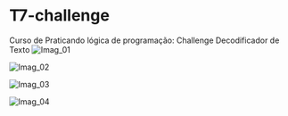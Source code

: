 # T7-challenge
Curso de Praticando lógica de programação: Challenge Decodificador de Texto 
![Imag_01](https://github.com/user-attachments/assets/6174fe86-b471-4041-88aa-6fb6d3f2f2eb)

![Imag_02](https://github.com/user-attachments/assets/5fe19044-e237-447f-b96a-504ce6f2b57e)

![Imag_03](https://github.com/user-attachments/assets/72c38d41-0391-49bb-9829-b15336d437ab)


![Imag_04](https://github.com/user-attachments/assets/62fef699-69b7-4838-99f9-8ebfa1935294)

